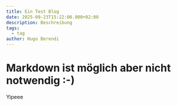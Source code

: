 ```yaml
---
title: Ein Test Blog
date: 2025-09-23T15:22:00.000+02:00
description: Beschreibung
tags:
  - tag
author: Hugo Berendi
---
```

# Markdown ist möglich aber nicht notwendig :-)

Yipeee
